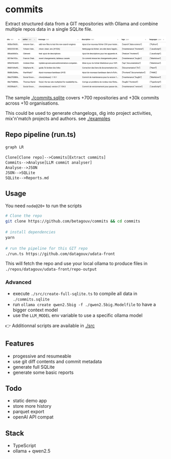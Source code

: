 # commits

Extract structured data from a GIT repositories with Ollama and combine multiple repos data in a single SQLite file.

![exemple SQLite](./examples/example.png)

The sample [./commits.sqlite](./commits.sqlite) covers +700 repositories and +30k commits across +10 organisations.

This could be used to generate changelogs, dig into project activities, mix'n'match projects and authors. see [./examples](./examples)

## Repo pipeline (run.ts)

```mermaid
graph LR

Clone[Clone repo]-->Commits[Extract commits]
Commits-->Analyse[LLM commit analyser]
Analyse-->JSON
JSON-->SQLite
SQLite-->Reports.md
```

## Usage

You need `node@20+` to run the scripts

```sh
# Clone the repo
git clone https://github.com/betagouv/commits && cd commits

# install dependencies
yarn

# run the pipeline for this GIT repo
./run.ts https://github.com/datagouv/udata-front
```

This will fetch the repo and use your local ollama to produce files in `./repos/datagouv/udata-front/repo-output`

### Advanced

- execute `./src/create-full-sqlite.ts` to compile all data in `./commits.sqlite`
- run `ollama create qwen2.5big -f ./qwen2.5big.Modelfile` to have a bigger context model
- use the `LLM_MODEL` env variable to use a specific ollama model

👉 Additionnal scripts are available in [./src](./src)

## Features

- progessive and resumeable
- use git diff contents and commit metadata
- generate full SQLite
- generate some basic reports

## Todo

- static demo app
- store more history
- parquet export
- openAI API compat

## Stack

- TypeScript
- ollama + qwen2.5
